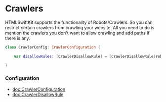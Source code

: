 #  Crawlers

HTMLSwiftKit supports the functionality of Robots/Crawlers. So you can restrict certain crawlers from crawling your website. All you need to do is mention the crawlers you don't want to allow crawling and add paths if there is any.

```swift
class CrawlerConfig: CrawlerConfiguration {
    
    var disallowRules: [CrawlerDisallowRule] = [CrawlerDisallowRule(robot: .google)]
    
}
```

### Configuration
- <doc:CrawlerConfiguration>
- <doc:CrawlerDisallowRule>

